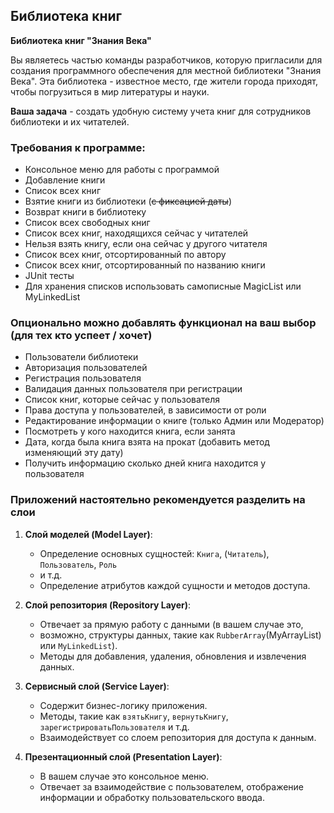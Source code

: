 ## Библиотека книг

**Библиотека книг "Знания Века"**

Вы являетесь частью команды разработчиков, которую пригласили для создания программного обеспечения для местной библиотеки "Знания Века".
Эта библиотека - известное место, где жители города приходят, чтобы погрузиться в мир литературы и науки.

**Ваша задача** - создать удобную систему учета книг для сотрудников библиотеки и их читателей.

### Требования к программе:

- Консольное меню для работы с программой
- Добавление книги
- Список всех книг
- Взятие книги из библиотеки (~~с фиксацией даты~~)
- Возврат книги в библиотеку
- Список всех свободных книг
- Список всех книг, находящихся сейчас у читателей
- Нельзя взять книгу, если она сейчас у другого читателя
- Список всех книг, отсортированный по автору
- Список всех книг, отсортированный по названию книги
- JUnit тесты
- Для хранения списков использовать самописные MagicList или MyLinkedList

### Опционально можно добавлять функционал на ваш выбор (для тех кто успеет / хочет)
- Пользователи библиотеки
- Авторизация пользователей
- Регистрация пользователя
- Валидация данных пользователя при регистрации
- Список книг, которые сейчас у пользователя
- Права доступа у пользователей, в зависимости от роли
- Редактирование информации о книге (только Админ или Модератор)
- Посмотреть у кого находится книга, если занята
- Дата, когда была книга взята на прокат (добавить метод изменяющий эту дату)
- Получить информацию сколько дней книга находится у пользователя

### Приложений настоятельно рекомендуется разделить на слои

1. **Слой моделей (Model Layer)**:
    - Определение основных сущностей: `Книга`, (`Читатель`), `Пользователь`, `Роль` 
    - и т.д.
    - Определение атрибутов каждой сущности и методов доступа.

2. **Слой репозитория (Repository Layer)**:
    - Отвечает за прямую работу с данными (в вашем случае это,
    - возможно, структуры данных, такие как `RubberArray`(MyArrayList) или `MyLinkedList`).
    - Методы для добавления, удаления, обновления и извлечения данных.

3. **Сервисный слой (Service Layer)**:
    - Содержит бизнес-логику приложения.
    - Методы, такие как `взятьКнигу`, `вернутьКнигу`, `зарегистрироватьПользователя` и т.д.
    - Взаимодействует со слоем репозитория для доступа к данным.

4. **Презентационный слой (Presentation Layer)**:
    - В вашем случае это консольное меню.
    - Отвечает за взаимодействие с пользователем, отображение информации и обработку пользовательского ввода.
